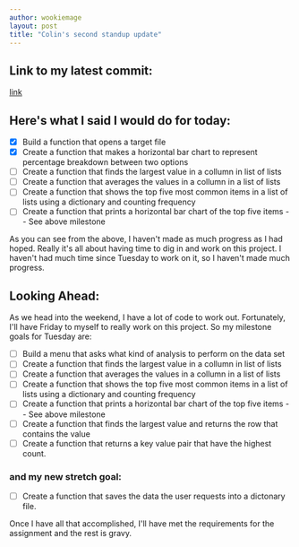```yaml
---
author: wookiemage
layout: post
title: "Colin's second standup update"
---
```

## Link to my latest commit:
[link](https://github.com/wookiemage/inls560-final-app/commit/e7c6deaa3578093d935b95be5a6c806d312a7a48 "Latest Commit 4-21")

## Here's what I said I would do for today:
  
- [x] Build a function that opens a target file
- [x] Create a function that makes a horizontal bar chart to represent percentage breakdown between two options
- [ ] Create a function that finds the largest value in a collumn in list of lists
- [ ] Create a function that averages the values in a collumn in a list of lists
- [ ] Create a function that shows the top five most common items in a list of lists using a dictionary and counting frequency
- [ ] Create a function that prints a horizontal bar chart of the top five items -- See above milestone

As you can see from the above, I haven't made as much progress as I had hoped. Really it's all about having time to dig in and work on this project. I haven't had much time since Tuesday to work on it, so I haven't made much progress.

## Looking Ahead:

As we head into the weekend, I have a lot of code to work out. Fortunately, I'll have Friday to myself to really work on this project. So my milestone goals for Tuesday are:

- [ ] Build a menu that asks what kind of analysis to perform on the data set
- [ ] Create a function that finds the largest value in a collumn in list of lists
- [ ] Create a function that averages the values in a collumn in a list of lists
- [ ] Create a function that shows the top five most common items in a list of lists using a dictionary and counting frequency
- [ ] Create a function that prints a horizontal bar chart of the top five items -- See above milestone
- [ ] Create a function that finds the largest value and returns the row that contains the value
- [ ] Create a function that returns a key value pair that have the highest count.

### and my new stretch goal:

- [ ] Create a function that saves the data the user requests into a dictonary file.

Once I have all that accomplished, I'll have met the requirements for the assignment and the rest is gravy. 
